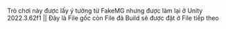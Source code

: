 Trò chơi này được lấy ý tưởng từ FakeMG nhưng được làm lại ở Unity 2022.3.62f1      ||     Đây là File gốc còn File đã Build sẽ được đặt ở File tiếp theo
